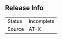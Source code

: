 ## Release Info

|              |            |
|--------------|------------|
| Status       | Incomplete |
| Source       | AT-X       |
